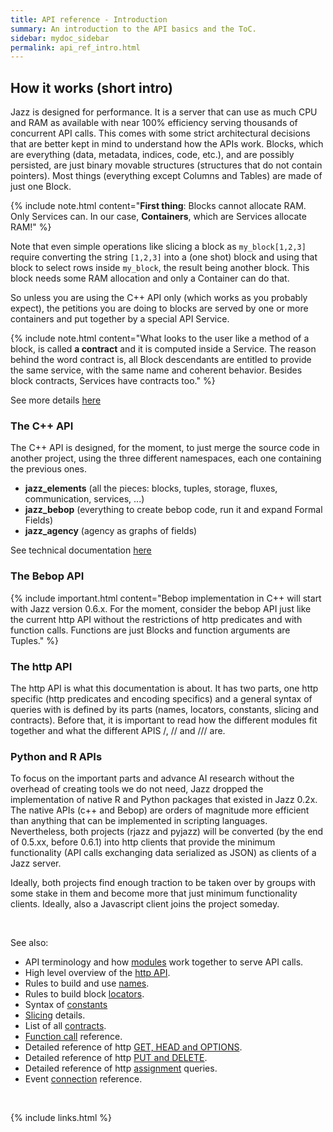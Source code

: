 ```yaml
---
title: API reference - Introduction
summary: An introduction to the API basics and the ToC.
sidebar: mydoc_sidebar
permalink: api_ref_intro.html
---
```


## How it works (short intro)

Jazz is designed for performance. It is a server that can use as much CPU and RAM as available with near 100% efficiency serving thousands
of concurrent API calls. This comes with some strict architectural decisions that are better kept in mind to understand how the APIs work.
Blocks, which are everything (data, metadata, indices, code, etc.), and are possibly persisted, are just binary movable structures
(structures that do not contain pointers). Most things (everything except Columns and Tables) are made of just one Block.

{% include note.html content="<b>First thing</b>: Blocks cannot allocate RAM. Only Services can. In our case, <b>Containers</b>, which are
Services allocate RAM!" %}

Note that even simple operations like slicing a block as `my_block[1,2,3]` require converting the string `[1,2,3]` into a (one shot) block
and using that block to select rows inside `my_block`, the result being another block. This block needs some RAM allocation and only a
Container can do that.

So unless you are using the C++ API only (which works as you probably expect), the petitions you are doing to blocks are served by one or
more containers and put together by a special API Service.

{% include note.html content="What looks to the user like a method of a block, is called <b>a contract</b> and it is computed
inside a Service. The reason behind the word contract is, all Block descendants are entitled to provide the same service, with the same
name and coherent behavior. Besides block contracts, Services have contracts too." %}

See more details [here](api_ref_modules_.html)

### The C++ API

The C++ API is designed, for the moment, to just merge the source code in another project, using the three different namespaces, each one
containing the previous ones.

- **jazz_elements** (all the pieces: blocks, tuples, storage, fluxes, communication, services, ...)
- **jazz_bebop** (everything to create bebop code, run it and expand Formal Fields)
- **jazz_agency** (agency as graphs of fields)

See technical documentation [here](/develop/)

### The Bebop API

{% include important.html content="Bebop implementation in C++ will start with Jazz version 0.6.x. For the moment, consider the bebop API
just like the current http API without the restrictions of http predicates and with function calls. Functions are just Blocks and
function arguments are Tuples." %}

### The http API

The http API is what this documentation is about. It has two parts, one http specific (http predicates and encoding specifics) and a
general syntax of queries with is defined by its parts (names, locators, constants, slicing and contracts). Before that, it is important
to read how the different modules fit together and what the different APIS /, // and /// are.

### Python and R APIs

To focus on the important parts and advance AI research without the overhead of creating tools we do not need, Jazz dropped the
implementation of native R and Python packages that existed in Jazz 0.2x. The native APIs (c++ and Bebop) are orders of magnitude more
efficient than anything that can be implemented in scripting languages. Nevertheless, both projects (rjazz and pyjazz) will be converted
(by the end of 0.5.xx, before 0.6.1) into http clients that provide the minimum functionality (API calls exchanging data serialized as
JSON) as clients of a Jazz server.

Ideally, both projects find enough traction to be taken over by groups with some stake in them and become more that just minimum
functionality clients. Ideally, also a Javascript client joins the project someday.

<br/>

See also:

* API terminology and how [modules](api_ref_modules_.html) work together to serve API calls.
* High level overview of the [http API](api_ref_http_api.html).
* Rules to build and use [names](api_ref_names.html).
* Rules to build block [locators](api_ref_locators.html).
* Syntax of [constants](api_ref_const.html)
* [Slicing](api_ref_slicing.html) details.
* List of all [contracts](api_ref_contracts.html).
* [Function call](api_ref_fun_calls.html) reference.
* Detailed reference of http [GET, HEAD and OPTIONS](api_ref_get_head.html).
* Detailed reference of http [PUT and DELETE](api_ref_put.html).
* Detailed reference of http [assignment](api_ref_assign.html) queries.
* Event [connection](api_ref_fluxes_agents.html) reference.

<br/>

{% include links.html %}
